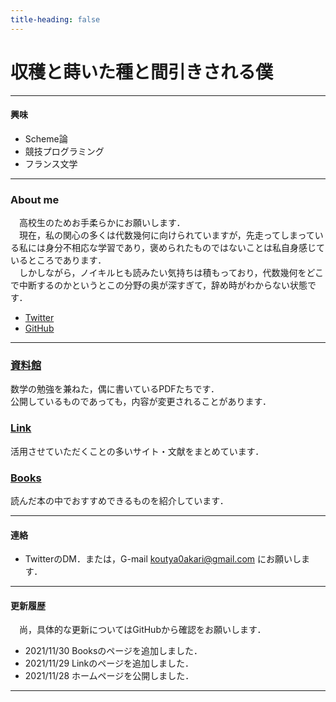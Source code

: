 ```yaml
---
title-heading: false
---
```

<!-- Global site tag (gtag.js) - Google Analytics -->
<script async src="https://www.googletagmanager.com/gtag/js?id=UA-212193483-1"></script>
<script>
  window.dataLayer = window.dataLayer || [];
  function gtag(){dataLayer.push(arguments);}
  gtag('js', new Date());

  gtag('config', 'UA-212193483-1');
</script>

# 収穫と蒔いた種と間引きされる僕

---

#### 興味

- Scheme論<br />
- 競技プログラミング<br />
- フランス文学<br />

---
### About me
　高校生のためお手柔らかにお願いします．
　<br />
　現在，私の関心の多くは代数幾何に向けられていますが，先走ってしまっている私には身分不相応な学習であり，褒められたものではないことは私自身感じているところであります．<br />
　しかしながら，ノイキルヒも読みたい気持ちは積もっており，代数幾何をどこで中断するのかというとこの分野の奥が深すぎて，辞め時がわからない状態です．<br />

 - [Twitter](https://twitter.com/akari0koutya)
 - [GitHub](https://github.com/koutya0akari)

---
### [資料館](documents)
数学の勉強を兼ねた，偶に書いているPDFたちです．<br />
公開しているものであっても，内容が変更されることがあります．<br />

### [Link](link)
活用させていただくことの多いサイト・文献をまとめています．<br />

### [Books](Books)
読んだ本の中でおすすめできるものを紹介しています．<br />

---
#### 連絡 
 - TwitterのDM．または，G-mail koutya0akari@gmail.com にお願いします．

---

#### 更新履歴　

　尚，具体的な更新についてはGitHubから確認をお願いします．
  <br />
 - 2021/11/30 Booksのページを追加しました．<br />
 - 2021/11/29 Linkのページを追加しました．<br />
 - 2021/11/28 ホームページを公開しました．<br />


---